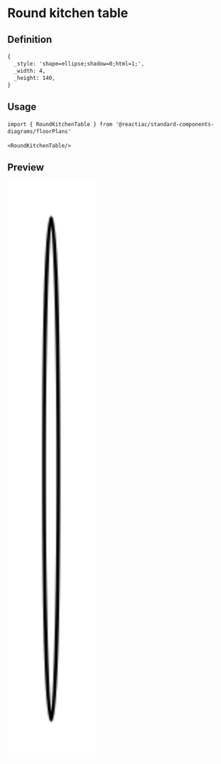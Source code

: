 # Round kitchen table

## Definition

```
{
  _style: 'shape=ellipse;shadow=0;html=1;',
  _width: 4,
  _height: 140,
}
```

## Usage

```
import { RoundKitchenTable } from '@reactiac/standard-components-diagrams/floorPlans'

<RoundKitchenTable/>
```

## Preview

<img src="./round-kitchen-table.png" width="200"/>
